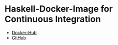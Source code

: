 # Haskell-Docker-Image for Continuous Integration

- [Docker-Hub](https://hub.docker.com/r/obraun/haskell-ci)
- [GitHub](https://github.com/FuncPrg/haskell-ci)
